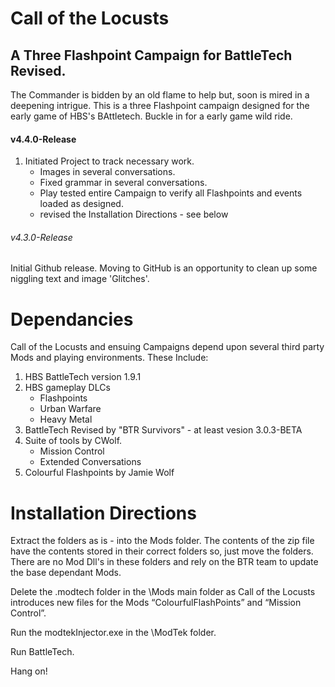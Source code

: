 # Call of the Locusts
## A Three Flashpoint Campaign for BattleTech Revised.

The Commander is bidden by an old flame to help but, soon is mired in a deepening intrigue. This is a three Flashpoint campaign designed for the early game of HBS's BAttletech. Buckle in for a early game wild ride.

#### v4.4.0-Release
1. Initiated Project to track necessary work.
   - Images in several conversations.
   - Fixed grammar in several conversations.
   - Play tested entire Campaign to verify all Flashpoints and events loaded as designed.
   - revised the Installation Directions - see below
   

###### v4.3.0-Release
Initial Github release.
Moving to GitHub is an opportunity to clean up some niggling text and image 'Glitches'.

# Dependancies

Call of the Locusts and ensuing Campaigns depend upon several third party Mods and playing environments. These Include:
1.  HBS BattleTech version 1.9.1
2.  HBS gameplay DLCs
    - Flashpoints
    - Urban Warfare
    - Heavy Metal
3. BattleTech Revised by "BTR Survivors" - at least vesion 3.0.3-BETA
4. Suite of tools by CWolf.
    - Mission Control 
    - Extended Conversations
5. Colourful Flashpoints by Jamie Wolf

# Installation Directions

Extract the folders as is - into the Mods folder. The contents of the zip file have the contents stored in their correct folders so, just move the folders. There are no Mod Dll's in these folders and rely on the BTR team to update the base dependant Mods.

Delete the .modtech folder in the \Mods main folder as Call of the Locusts introduces new files for the Mods “ColourfulFlashPoints” and “Mission Control”. 

Run the modtekInjector.exe in the \ModTek folder. 

Run BattleTech. 

Hang on! 